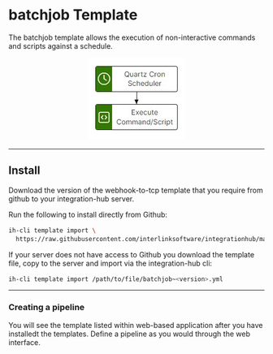# batchjob Template

The batchjob template allows the execution of non-interactive commands and scripts against a schedule.

<p align="center">
<img src="../../assets/images/flow-batchjob.jpg" />
</p>

***

## Install

Download the version of the webhook-to-tcp template that you require from github to your integration-hub server.

Run the following to install directly from Github:
```bash
ih-cli template import \
  https://raw.githubusercontent.com/interlinksoftware/integrationhub/main/templates/batchjob/<version>/batchjob~<version>.yml
```
  
If your server does not have access to Github you download the template file, copy to the server and import via the integration-hub cli:
```bash
ih-cli template import /path/to/file/batchjob~<version>.yml
```
***


### Creating a pipeline

You will see the template listed within web-based application after you have installedt the templates. Define a pipeline as you would through the web interface.